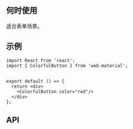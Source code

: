 ## 何时使用

适合表单场景。

## 示例

```tsx
import React from 'react';
import { ColorfulButton } from 'web-material';


export default () => {
  return <div>
    <ColorfulButton color="red"/>
  </div>
};
```

## API

<API hideTitle  src="@/components/colorful-button/colorful-button.tsx" />
